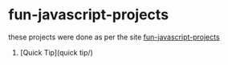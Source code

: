 


# fun-javascript-projects

these projects were done as per the site <a href="https://fun-javascript-projects.com/" target="_blank">fun-javascript-projects</a>

1) [Quick Tip](quick tip/)


